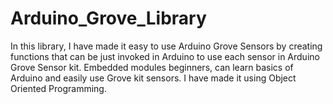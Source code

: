 # Arduino_Grove_Library
In this library, I have made it easy to use Arduino Grove Sensors by creating functions that can be just invoked in Arduino to use each sensor in Arduino Grove Sensor kit. Embedded modules beginners, can learn basics of Arduino and easily use Grove kit sensors. I have made it using Object Oriented Programming.
